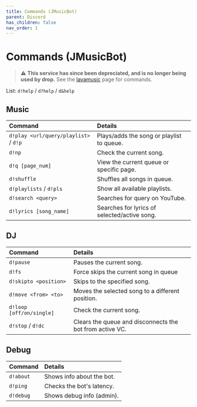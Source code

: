 ```yaml
---
title: Commands (JMusicBot)
parent: Discord
has_children: false
nav_order: 1
---
```


# Commands (JMusicBot)
> ⚠ **This service has since been depreciated, and is no longer being used by drop.** See the [lavamusic](https://drop8k.github.io/docs/discord/commands/lavamusic.html) page for commands.

List: `d!help` / `d?help` / `d&help`

## Music

| Command                               | Details                                      |
| :------------------------------------ | :------------------------------------------- |
| `d!play <url/query/playlist>` / `d!p` | Plays/adds the song or playlist to queue.    |
| `d!np`                                | Check the current song.                      |
| `d!q [page_num]`                      | View the current queue or specific page.     |
| `d!shuffle`                           | Shuffles all songs in queue.                 |
| `d!playlists` / `d!pls`               | Show all available playlists.                |
| `d!search <query>`                    | Searches for query on YouTube.               |
| `d!lyrics [song_name]`                | Searches for lyrics of selected/active song. |

## DJ

| Command                  | Details                                                  
| :----------------------- | :------------------------------------------------------- |
| `d!pause`                | Pauses the current song.                                 |
| `d!fs`                   | Force skips the current song in queue                    |
| `d!skipto <position>`    | Skips to the specified song.                             |
| `d!move <from> <to>`     | Moves the selected song to a different position.         |
| `d!loop [off/on/single]` | Check the current song.                                  |
| `d!stop` / `d!dc`        | Clears the queue and disconnects the bot from active VC. |

## Debug

| Command   | Details                   |
| :-------- | :------------------------ |
| `d!about` | Shows info about the bot. |
| `d!ping`  | Checks the bot's latency. |
| `d!debug` | Shows debug info (admin). |
